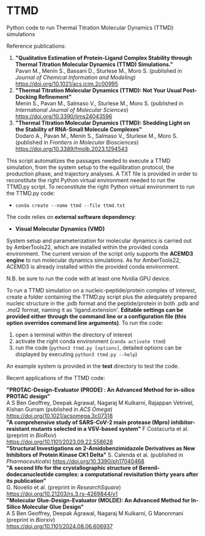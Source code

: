 # TTMD
Python code to run Thermal Titration Molecular Dynamics (TTMD) simulations

Reference publications:  
  1) **"Qualitative Estimation of Protein-Ligand Complex Stability through Thermal Titration Molecular Dynamics (TTMD) Simulations."**  
  Pavan M., Menin S., Bassani D., Sturlese M., Moro S. (published in *Journal of Chemical Information and Modeling*)  
  https://doi.org/10.1021/acs.jcim.2c00995  
  2) **"Thermal Titration Molecular Dynamics (TTMD): Not Your Usual Post-Docking Refinement"**  
  Menin S., Pavan M., Salmaso V., Sturlese M., Moro S. (published in *International Journal of Molecular Sciences*)    
  https://doi.org/10.3390/ijms24043596  
  4) **"Thermal Titration Molecular Dynamics (TTMD): Shedding Light on the Stability of RNA-Small Molecule Complexes"**  
  Dodaro A., Pavan M., Menin S., Salmaso V., Sturlese M., Moro S. (published in *Frontiers in Molecular Biosciences*)  
  https://doi.org/10.3389/fmolb.2023.1294543

This script automatizes the passages needed to execute a TTMD simulation, from the system setup to the equilibration protocol, the production phase, and trajectory analyses. A TXT file is provided in order to reconstitute the right Python virtual environment needed to run the TTMD.py script. 
To reconstitute the right Python virtual environment to run the TTMD.py code:
- `conda create --name ttmd --file ttmd.txt`

The code relies on **external software dependency**:
- **Visual Molecular Dynamics (VMD)**  

System setup and parameterization for molecular dynamics is carried out by AmberTools22, which are installed within the provided conda environment. The current version of the script only supports the **ACEMD3 engine** to run molecular dynamics simulations. As for AmberTools22, ACEMD3 is already installed within the provided conda environment.

N.B. be sure to run the code with at least one Nvidia GPU device.

To run a TTMD simulation on a nucleic-peptide/protein complex of interest, create a folder containing the TTMD.py script plus the adequately prepared nucleic structure in the .pdb format and the peptide/protein in both .pdb and .mol2 format, naming it as 'ligand.extension'. **Editable settings can be provided either through the command line or a configuration file (this option overrides command line arguments)**. 
To run the code:
1. open a terminal within the directory of interest
2. activate the right conda environment (`conda activate ttmd`)
3. run the code (`python3 ttmd.py [options]`, detailed options can be displayed by executing `python3 ttmd.py --help`)

An example system is provided in the **test** directory to test the code.

Recent applications of the TTMD code:  

  **"PROTAC-Design-Evaluator (PRODE) : An Advanced Method for in-silico PROTAC design"**  
  A S Ben Geoffrey, Deepak Agrawal, Nagaraj M Kulkarni, Rajappan Vetrivel, Kishan Gurram  (published in *ACS Omega*)    
  https://doi.org/10.1021/acsomega.3c07318  
  **"A comprehensive study of SARS-CoV-2 main protease (Mpro) inhibitor-resistant mutants selected in a VSV-based system"**
  F Costacurta et al. (preprint in *BioRxiv*)  
  https://doi.org/10.1101/2023.09.22.558628  
  **"Structural Investigations on 2-Amidobenzimidazole Derivatives as New Inhibitors of Protein Kinase CK1 Delta"**
  S. Calenda et al. (published in *Pharmaceuticals*)
  https://doi.org/10.3390/ph17040468  
  **"A second life for the crystallographic structure of Berenil-dodecanucleotide complex: a computational revisitation thirty years after its publication"**  
  G. Novello et al. (preprint in *ResearchSquare*)  
  https://doi.org/10.21203/rs.3.rs-4269844/v1  
  **"Molecular Glue-Design-Evaluator (MOLDE): An Advanced Method for In-Silico Molecular Glue Design"**  
  A S Ben Geoffrey, Deepak Agrawal, Nagaraj M Kulkarni, G Manonmani (preprint in *Biorxiv*)  
  https://doi.org/10.1101/2024.08.06.606937
